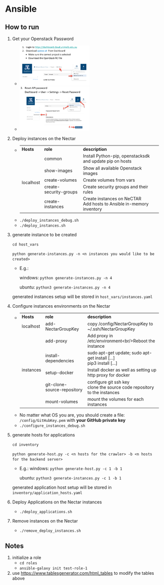 # Ansible
## How to run
1. Get your Openstack Password
    - <img src="docs/1.jpg" width=50%/>
    - <img src="docs/2.jpg" width=50%/>

2. Deploy instances on the Nectar
    - <table>
        <tr>
            <th>Hosts</th>
            <th>role</th>
            <th>description</th>
        </tr>
        <tr>
            <td rowspan="5">localhost</td>
            <td>common</td>
            <td>Install Python-pip, openstacksdk and update pip on hosts</td>
        </tr>
        <tr>
            <td>show-images</td>
            <td>Show all available Openstack images</td>
        </tr>
        <tr>
            <td>create-volumes</td>
            <td>Create volumes from vars</td>
        </tr>
        <tr>
            <td>create-security-groups</td>
            <td>Create security groups and their rules</td>
        </tr>
        <tr>
            <td>create-instances</td>
            <td>Create instances on NeCTAR<br>Add hosts to Ansible in-memory inventory</td>
        </tr>
        </table>
    - ```./deploy_instances_debug.sh```  
    - ```./deploy_instances.sh```

3. generate instance to be created

    ```cd host_vars```

    ```python generate-instances.py -n <n instances you would like to be created>```
    
    - E.g.: 
    
        windows: ```python generate-instances.py -n 4```
      
        ubuntu: ```python3 generate-instances.py -n 4```
    
    generated instances setup will be stored in ```host_vars/instances.yaml```

4. Configure instances environments on the Nectar
    - <table>
          <tr>
            <th>Hosts</th>
            <th>role</th>
            <th>description</th>
          </tr>
          <tr>
            <td><span style="font-weight:normal">localhost</span></td>
            <td><span style="font-weight:normal">add-NectarGroupKey</span><br></td>
            <td><span style="font-weight:normal">copy /config/NectarGroupKey to ~/.ssh/</span><span style="font-weight:400;font-style:normal">NectarGroupKey</span><br></td>
          </tr>
          <tr>
            <td rowspan="5">instances</td>
            <td>add-proxy</td>
            <td>Add proxy in /etc/environment&lt;br/&gt;Reboot the instance</td>
          </tr>
          <tr>
            <td>install-dependencies</td>
            <td>sudo apt-get update; sudo apt-get install [...]<br>pip3 install [...]</td>
          </tr>
          <tr>
            <td>setup-docker</td>
            <td>Install docker as well as setting up http proxy for docker</td>
          </tr>
          <tr>
            <td><span style="font-weight:normal">git-clone-source-repository</span><br></td>
            <td>configure git ssh key<br>clone the source code repository to the instances</td>
          </tr>
          <tr>
            <td>mount-volumes<br></td>
            <td>mount the volumes for each instances</td>
          </tr>
        </table>
    - No matter what OS you are, you should create a file: ```/config/GitHubKey.pem``` with **your GitHub private key**
    - ```./configure_instances_debug.sh```

5. generate hosts for applications

    ```cd inventory```

    ```python generate-host.py -c <n hosts for the crawler> -b <n hosts for the backend server>```
    
    - E.g.:
        windows: ```python generate-host.py -c 1 -b 1```
      
        ubuntu: ```python3 generate-instances.py -c 1 -b 1```
    
    generated application host setup will be stored in ```inventory/application_hosts.yaml```

4. Deploy Applications on the Nectar instances
    - ```./deploy_applications.sh```

5. Remove instances on the Nectar
    - ```./remove_deploy_instances.sh```

## Notes
1. initialize a role
    - ```cd roles```
    - ```ansible-galaxy init test-role-1```
2. use https://www.tablesgenerator.com/html_tables to modify the tables above
